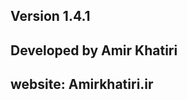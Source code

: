 Version 1.4.1
-----------------------------------------------------------
Developed by Amir Khatiri
-----------------------------------------------------------
website: Amirkhatiri.ir
-----------------------------------------------------------
